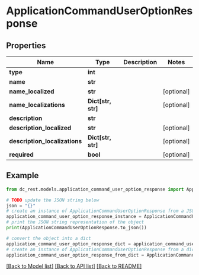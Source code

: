 # ApplicationCommandUserOptionResponse


## Properties

Name | Type | Description | Notes
------------ | ------------- | ------------- | -------------
**type** | **int** |  | 
**name** | **str** |  | 
**name_localized** | **str** |  | [optional] 
**name_localizations** | **Dict[str, str]** |  | [optional] 
**description** | **str** |  | 
**description_localized** | **str** |  | [optional] 
**description_localizations** | **Dict[str, str]** |  | [optional] 
**required** | **bool** |  | [optional] 

## Example

```python
from dc_rest.models.application_command_user_option_response import ApplicationCommandUserOptionResponse

# TODO update the JSON string below
json = "{}"
# create an instance of ApplicationCommandUserOptionResponse from a JSON string
application_command_user_option_response_instance = ApplicationCommandUserOptionResponse.from_json(json)
# print the JSON string representation of the object
print(ApplicationCommandUserOptionResponse.to_json())

# convert the object into a dict
application_command_user_option_response_dict = application_command_user_option_response_instance.to_dict()
# create an instance of ApplicationCommandUserOptionResponse from a dict
application_command_user_option_response_from_dict = ApplicationCommandUserOptionResponse.from_dict(application_command_user_option_response_dict)
```
[[Back to Model list]](../README.md#documentation-for-models) [[Back to API list]](../README.md#documentation-for-api-endpoints) [[Back to README]](../README.md)


